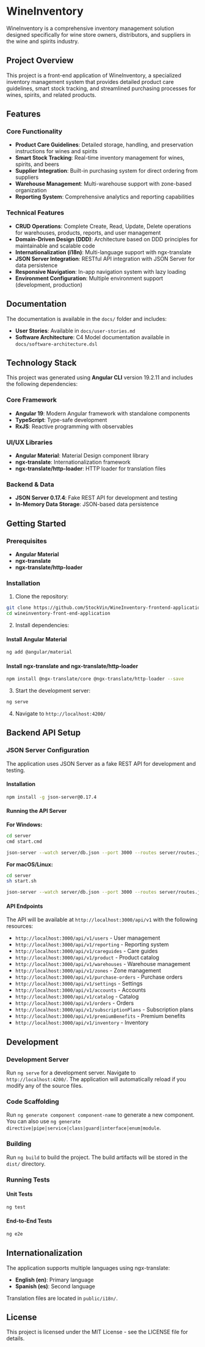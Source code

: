 # WineInventory

WineInventory is a comprehensive inventory management solution designed specifically for wine store owners, distributors, and suppliers in the wine and spirits industry.

## Project Overview

This project is a front-end application of WineInventory, a specialized inventory management system that provides detailed product care guidelines, smart stock tracking, and streamlined purchasing processes for wines, spirits, and related products.
## Features

### Core Functionality
- **Product Care Guidelines**: Detailed storage, handling, and preservation instructions for wines and spirits
- **Smart Stock Tracking**: Real-time inventory management for wines, spirits, and beers
- **Supplier Integration**: Built-in purchasing system for direct ordering from suppliers
- **Warehouse Management**: Multi-warehouse support with zone-based organization
- **Reporting System**: Comprehensive analytics and reporting capabilities

### Technical Features
- **CRUD Operations**: Complete Create, Read, Update, Delete operations for warehouses, products, reports, and user management
- **Domain-Driven Design (DDD)**: Architecture based on DDD principles for maintainable and scalable code
- **Internationalization (i18n)**: Multi-language support with ngx-translate
- **JSON Server Integration**: RESTful API integration with JSON Server for data persistence
- **Responsive Navigation**: In-app navigation system with lazy loading
- **Environment Configuration**: Multiple environment support (development, production)

## Documentation

The documentation is available in the `docs/` folder and includes:

- **User Stories**: Available in `docs/user-stories.md`
- **Software Architecture**: C4 Model documentation available in `docs/software-architecture.dsl`

## Technology Stack

This project was generated using **Angular CLI** version 19.2.11 and includes the following dependencies:

### Core Framework
- **Angular 19**: Modern Angular framework with standalone components
- **TypeScript**: Type-safe development
- **RxJS**: Reactive programming with observables

### UI/UX Libraries
- **Angular Material**: Material Design component library
- **ngx-translate**: Internationalization framework
- **ngx-translate/http-loader**: HTTP loader for translation files

### Backend & Data
- **JSON Server 0.17.4**: Fake REST API for development and testing
- **In-Memory Data Storage**: JSON-based data persistence

## Getting Started

### Prerequisites

- **Angular Material**
- **ngx-translate**
- **ngx-translate/http-loader**

### Installation

1. Clone the repository:
```bash
git clone https://github.com/StockVin/WineInventory-frontend-application.git
cd wineinventory-front-end-application
```

2. Install dependencies:

#### Install Angular Material
```bash
ng add @angular/material
```

#### Install ngx-translate and ngx-translate/http-loader
```bash
npm install @ngx-translate/core @ngx-translate/http-loader --save
```

3. Start the development server:
```bash
ng serve
```

4. Navigate to `http://localhost:4200/`

## Backend API Setup

### JSON Server Configuration

The application uses JSON Server as a fake REST API for development and testing.

#### Installation
```bash
npm install -g json-server@0.17.4
```

#### Running the API Server

**For Windows:**
```bash
cd server
cmd start.cmd
```
```bash
json-server --watch server/db.json --port 3000 --routes server/routes.json
```

**For macOS/Linux:**
```bash
cd server
sh start.sh
```

```bash
json-server --watch server/db.json --port 3000 --routes server/routes.json
```

#### API Endpoints

The API will be available at `http://localhost:3000/api/v1` with the following resources:

- `http://localhost:3000/api/v1/users` - User management
- `http://localhost:3000/api/v1/reporting` - Reporting system
- `http://localhost:3000/api/v1/careguides` - Care guides
- `http://localhost:3000/api/v1/product` - Product catalog
- `http://localhost:3000/api/v1/warehouses` - Warehouse management
- `http://localhost:3000/api/v1/zones` - Zone management
- `http://localhost:3000/api/v1/purchase-orders` - Purchase orders
- `http://localhost:3000/api/v1/settings` - Settings
- `http://localhost:3000/api/v1/accounts` - Accounts
- `http://localhost:3000/api/v1/catalog` - Catalog
- `http://localhost:3000/api/v1/orders` - Orders
- `http://localhost:3000/api/v1/subscriptionPlans` - Subscription plans
- `http://localhost:3000/api/v1/premiumBenefits` - Premium benefits
- `http://localhost:3000/api/v1/inventory` - Inventory

## Development

### Development Server

Run `ng serve` for a development server. Navigate to `http://localhost:4200/`. The application will automatically reload if you modify any of the source files.

### Code Scaffolding

Run `ng generate component component-name` to generate a new component. You can also use `ng generate directive|pipe|service|class|guard|interface|enum|module`.

### Building

Run `ng build` to build the project. The build artifacts will be stored in the `dist/` directory.

### Running Tests

#### Unit Tests
```bash
ng test
```

#### End-to-End Tests
```bash
ng e2e
```

## Internationalization

The application supports multiple languages using ngx-translate:

- **English (en)**: Primary language
- **Spanish (es)**: Second language


Translation files are located in `public/i18n/`.


## License

This project is licensed under the MIT License - see the LICENSE file for details.
